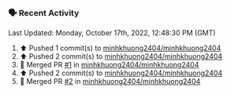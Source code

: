 ### 🗣 Recent Activity

<!--RECENT_ACTIVITY:last_update-->
Last Updated: Monday, October 17th, 2022, 12:48:30 PM (GMT)
<!--RECENT_ACTIVITY:last_update_end-->
<!--RECENT_ACTIVITY:start-->
1. ⬆️ Pushed 1 commit(s) to [minhkhuong2404/minhkhuong2404](https://github.com/minhkhuong2404/minhkhuong2404)
2. ⬆️ Pushed 2 commit(s) to [minhkhuong2404/minhkhuong2404](https://github.com/minhkhuong2404/minhkhuong2404)
3. 🎉 Merged PR [#1](https://github.com/minhkhuong2404/minhkhuong2404/pull/1) in [minhkhuong2404/minhkhuong2404](https://github.com/minhkhuong2404/minhkhuong2404)
4. ⬆️ Pushed 2 commit(s) to [minhkhuong2404/minhkhuong2404](https://github.com/minhkhuong2404/minhkhuong2404)
5. 🎉 Merged PR [#2](https://github.com/minhkhuong2404/minhkhuong2404/pull/2) in [minhkhuong2404/minhkhuong2404](https://github.com/minhkhuong2404/minhkhuong2404)
<!--RECENT_ACTIVITY:end-->
